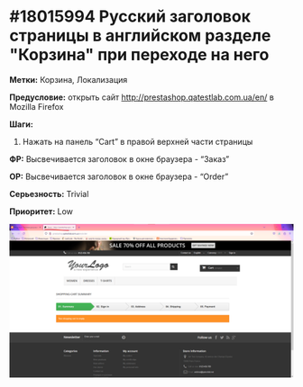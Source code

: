 # #18015994 Русский заголовок страницы в английском разделе "Корзина" при переходе на него

**Метки:** Корзина, Локализация

**Предусловие:** открыть сайт http://prestashop.qatestlab.com.ua/en/ в Mozilla Firefox

**Шаги:**

1. Нажать на панель “Cart” в правой верхней части страницы

**ФР:** Высвечивается заголовок в окне браузера - “Заказ”

**ОР:** Высвечивается заголовок в окне браузера - “Order”

**Серьезность:** Trivial

**Приоритет:** Low

![Bug screenshot](/Bug-reports/OnlineShop-01-09-2023/img/001.png "Bug screenshot")